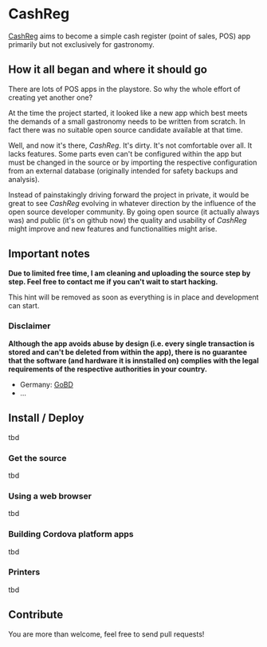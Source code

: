 # CashReg

[CashReg](https://cashreg.org) aims to become a simple cash register (point of sales, POS) app primarily but not exclusively for gastronomy.

## How it all began and where it should go

There are lots of POS apps in the playstore.
So why the whole effort of creating yet another one?

At the time the project started, it looked like a new app which best meets the demands of a small gastronomy needs to be written from scratch.
In fact there was no suitable open source candidate available at that time.

Well, and now it's there, *CashReg*.
It's dirty. It's not comfortable over all. It lacks features.
Some parts even can't be configured within the app but must be changed in the source or by importing the respective configuration from an external database (originally intended for safety backups and analysis). 

Instead of painstakingly driving forward the project in private, it would be great to see *CashReg* evolving in whatever direction by the influence of the open source developer community. 
By going open source (it actually always was) and public (it's on github now) the quality and usability of *CashReg* might improve and new features and functionalities might arise.

## Important notes 
 
**Due to limited free time, I am cleaning and uploading the source step by step. Feel free to contact me if you can't wait to start hacking.**

This hint will be removed as soon as everything is in place and development can start.

### Disclaimer

**Although the app avoids abuse by design (i.e. every single transaction is stored and can't be deleted from within the app), there is no guarantee that the software (and hardware it is innstalled on) complies with the legal requirements of the respective authorities in your country.**

* Germany: [GoBD](https://www.bundesfinanzministerium.de/Content/DE/Downloads/BMF_Schreiben/Weitere_Steuerthemen/Abgabenordnung/Datenzugriff_GDPdU/2014-11-14-GoBD.html) 
* ...

## Install / Deploy

tbd

### Get the source

tbd

### Using a web browser

tbd

### Building Cordova platform apps

tbd

### Printers

tbd

## Contribute

You are more than welcome, feel free to send pull requests!
 
